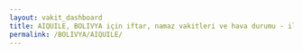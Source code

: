 ```yaml
---
layout: vakit_dashboard
title: AIQUILE, BOLIVYA için iftar, namaz vakitleri ve hava durumu - ilçe/eyalet seç
permalink: /BOLIVYA/AIQUILE/
---
```


<script type="text/javascript">
  var GLOBAL_COUNTRY = 'BOLIVYA';
  var GLOBAL_CITY = 'AIQUILE';
  var GLOBAL_STATE = '';
  var lat = 72;
  var lon = 21;
</script>
